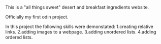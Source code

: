 This is a "all things sweet" desert and breakfast ingredients website. 

Officially my first odin project.

In this project the following skills were demonstated: 
1.creating relative links.
2.adding images to a webpage.
3.adding unordered lists. 
4.adding ordered lists.